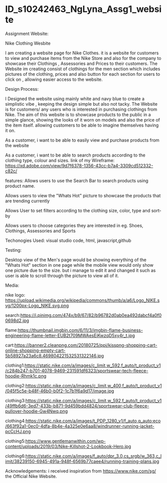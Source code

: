 # ID_s10242463_NgLyna_Assg1_website
Assignment Website:

Nike Clothing Wesbite

I am creating a website page for Nike Clothes. it is a website for customers to view and purchase items from the Nike Store and also for the company to showcase their Clothings , Assessories and Prices to their customers. The Website im creating consist of clothings for the men section which includes pictures of the clothing, prices and also button for each section for users to click on , allowing easier access to the website.

Design Process:

I Designed the website using mainly white and navy blue to create a simplistic vibe , keeping the design simple but also not tacky. The Website is for customers/ any users who is interested in purchasing clothings from Nike. The aim of this website is to showcase products to the public in a simple glance, showing the looks of it worn on models and also the price of the item itself. allowing customers to be able to imagine themselves having it on.

As a customer, i want to be able to easily view and purchase products from the website

As a customer, i want to be able to search products according to the clothing type, colour and sizes.
link of my Wireframe: https://xd.adobe.com/view/9d7f6378-1356-43cc-b7a4-3309cd512332-c82c/

features:
Allows users to use the Search Bar to search products using product name.

Allows users to view the "Whats Hot" picture to showcase the products that are trending currently

Allows User to set filters according to the clothing size, color, type and sort-by

Allows users to choose categories they are interested in eg. Shoes, Clothings, Assessories and Sports

Techonogies Used:
visual studio code, html, javascript,github


Testing:

Desktop view of the Men's page would be showing everything of the "Whats Hot" section in one page while the mobile view would only show one picture due to the size. but i manage to edit it and changed it such as user is able to scroll through the picture to view all of it.

Media:

nike logo: https://upload.wikimedia.org/wikipedia/commons/thumb/a/a6/Logo_NIKE.svg/1200px-Logo_NIKE.svg.png

search:https://i.pinimg.com/474x/b9/67/82/b96782d0ab0ea492dabcf4a0f00698d2.jpg

flame:https://thumbnail.imgbin.com/6/11/3/imgbin-flame-business-engineering-flame-letter-EUB2t709MWAesEiKwzqD5xy4r_t.jpg

cart:https://banner2.cleanpng.com/20180725/ppi/kisspng-shopping-cart-online-shopping-empty-cart-5b58927a23a6c8.469804221532531322146.jpg

clothing1:https://static.nike.com/a/images/c_limit,w_592,f_auto/t_product_v1/c284b247-b701-4078-9469-231591df6323/sportswear-tech-fleece-hoodie-Rhmk1c.png

clothing2:https://static.nike.com/a/images/c_limit,w_400,f_auto/t_product_v1/045f5c5e-b48f-46b0-b0f2-1c7b1f6a9d17/image.jpg

clothing3:https://static.nike.com/a/images/c_limit,w_592,f_auto/t_product_v1/49ffb6d6-3ed7-433b-b871-9d459bdd4824/sportswear-club-fleece-pullover-hoodie-Gw4Nwq.png

clothing4:https://static.nike.com/a/images/t_PDP_1280_v1/f_auto,q_auto:eco/663f92a1-0ec0-4dfa-8b4e-4a325e0e6aa8/windrunner-running-jacket-pcCcHJ.png

clothing5:https://www.gentlemanwithin.com/wp-content/uploads/2019/03/Nike-Killshot-2-Lookbook-Hero.jpg

clothing6:https://static.nike.com/a/images/f_auto/dpr_3.0,cs_srgb/w_363,c_limit/38239150-6945-491a-948f-6569b77caee4/running-training-plans.jpg

Acknowledgements:
i received inspiration from https://www.nike.com/sg/ the Official Nike Website.


